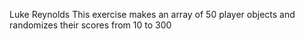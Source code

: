 Luke Reynolds
This exercise makes an array of 50 player objects and randomizes their scores from 10 to 300